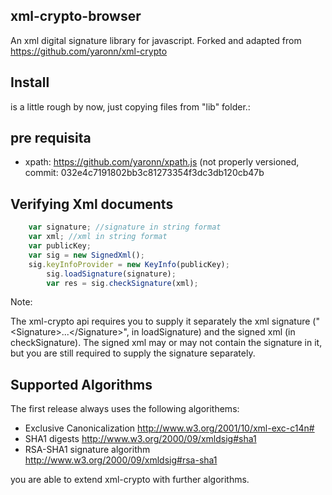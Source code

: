 ## xml-crypto-browser
An xml digital signature library for javascript. Forked and adapted from https://github.com/yaronn/xml-crypto

## Install
is a little rough by now, just copying files from "lib" folder.:

## pre requisita
* xpath: https://github.com/yaronn/xpath.js (not properly versioned, commit: 032e4c7191802bb3c81273354f3dc3db120cb47b


## Verifying Xml documents

`````javascript
	var signature; //signature in string format
	var xml; //xml in string format
	var publicKey;
	var sig = new SignedXml();
	sig.keyInfoProvider = new KeyInfo(publicKey);
        sig.loadSignature(signature);
        var res = sig.checkSignature(xml);
`````

Note: 

The xml-crypto api requires you to supply it separately the xml signature ("&lt;Signature&gt;...&lt;/Signature&gt;", in loadSignature) and the signed xml (in checkSignature). The signed xml may or may not contain the signature in it, but you are still required to supply the signature separately.

## Supported Algorithms
The first release always uses the following algorithems:

* Exclusive Canonicalization http://www.w3.org/2001/10/xml-exc-c14n#
* SHA1 digests http://www.w3.org/2000/09/xmldsig#sha1
* RSA-SHA1 signature algorithm http://www.w3.org/2000/09/xmldsig#rsa-sha1

you are able to extend xml-crypto with further algorithms.

